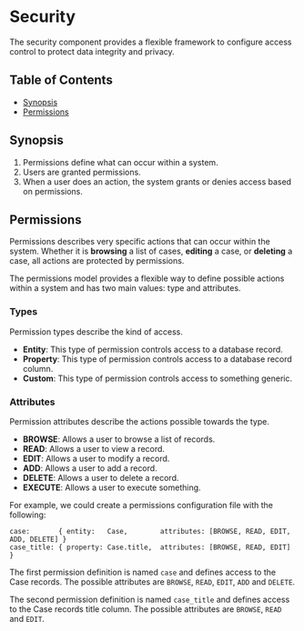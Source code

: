 # Security

The security component provides a flexible framework to configure access control to protect data integrity and privacy.

## Table of Contents

- [Synopsis](#synopsis)
- [Permissions](#permissions)

## Synopsis

1. Permissions define what can occur within a system.
2. Users are granted permissions.
3. When a user does an action, the system grants or denies access based on permissions.

## Permissions

Permissions describes very specific actions that can occur within the system. Whether it is **browsing** a list of cases, **editing** a case, or **deleting** a case, all actions are protected by permissions.

The permissions model provides a flexible way to define possible actions within a system and has two main values: type and attributes. 

### Types

Permission types describe the kind of access.

- **Entity**: This type of permission controls access to a database record.
- **Property**: This type of permission controls access to a database record column.
- **Custom**: This type of permission controls access to something generic.

### Attributes

Permission attributes describe the actions possible towards the type.

- **BROWSE**: Allows a user to browse a list of records.
- **READ**: Allows a user to view a record.
- **EDIT**: Allows a user to modify a record.
- **ADD**: Allows a user to add a record.
- **DELETE**: Allows a user to delete a record.
- **EXECUTE**: Allows a user to execute something.

For example, we could create a permissions configuration file with the following:

```
case:       { entity:   Case,        attributes: [BROWSE, READ, EDIT, ADD, DELETE] }
case_title: { property: Case.title,  attributes: [BROWSE, READ, EDIT]              }
```

The first permission definition is named `case` and defines access to the Case records. The possible attributes are `BROWSE`, `READ`, `EDIT`, `ADD` and `DELETE`. 

The second permission definition is named `case_title` and defines access to the Case records title column. The possible attributes are `BROWSE`, `READ` and `EDIT`.

